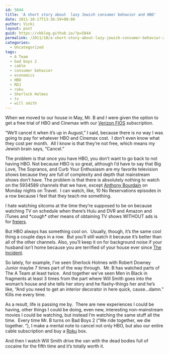 ```yaml
---
id: 5844
title: 'A short story about  lazy Jewish consumer behavior and HBO'
date: 2011-10-17T13:36:59+00:00
author: Vicki
layout: post
guid: https://vkblog.github.io/?p=5844
permalink: /2011/10/a-short-story-about-lazy-jewish-consumer-behavior-and-hbo/
categories:
  - Uncategorized
tags:
  - A Team
  - bad boys 2
  - cable
  - consumer behavior
  - economics
  - HBO
  - RDJ
  - roku
  - Sherlock Holmes
  - tv
  - will smith
---
```

When we moved to our house in May, Mr. B and I were given the option to get a free trial of HBO and Cinemax with our <a href="http://en.wikipedia.org/wiki/Verizon_FiOS" target="_blank">Verizon FIOS</a> subscription.

&#8220;We&#8217;ll cancel it when it&#8217;s up in August,&#8221; I said, because there is no way I was going to pay for whatever HBO and Cinemax cost.  I don&#8217;t even know what they cost per month.  All I know is that they&#8217;re not free, which means my Jewish brain says, &#8220;Cancel.&#8221;

The problem is that once you have HBO, you don&#8217;t want to go back to not having HBO. Not because HBO is so great, although I&#8217;d have to say that Big Love, The Sopranos, and Curb Your Enthusiasm are my favorite television shows because they are full of complexity and depth that mainstream shows don&#8217;t have. The problem is that there is absolutely nothing to watch on the 5934589 channels that we have, except <a href="http://en.wikipedia.org/wiki/Anthony_Bourdain:_No_Reservations" target="_blank">Anthony Bourdain</a> on Monday nights on Travel.  I can watch, like, 10 No Reservations episodes in a row because I feel that they teach me something.

I hate watching sitcoms at the time they&#8217;re supposed to be on because watching TV on schedule when there&#8217;s Hulu and DVR and Amazon and iTunes and \*cough\* other means of obtaining TV shows WITHOUT ads is for <a href="https://vkblog.github.io/?s=freier" target="_blank">freiers</a>.

But HBO always has something cool on.  Usually, though, it&#8217;s the same cool thing a couple days in a row.  But you&#8217;ll still watch it because it&#8217;s better than all of the other channels. Also, you&#8217;ll keep it on for background noise if your husband isn&#8217;t home because you are terrified of your house ever since <a href="https://vkblog.github.io/2011/07/21/how-loud-can-you-scream-thanks-to-either-nature-or-nurture-i-found-out-yesterday/" target="_blank">The Incident</a>.

So lately, for example, I&#8217;ve seen Sherlock Holmes with Robert Downey Junior maybe 7 times part of the way through.  Mr. B has watched parts of The A Team at least twice.  And together we&#8217;ve seen Men in Black in fragments at least 3 times from the part where Will Smith goes into the woman&#8217;s house and she tells her story and he flashy-things her and he&#8217;s like, &#8220;And you need to get an interior decorator in here quick, cause&#8230;damn.&#8221; Kills me every time.

As a result, life is passing me by.  There are new experiences I could be having, other things I could be doing, even new, interesting non-mainstream movies I could be watching, but instead I&#8217;m watching the same stuff all the time.  Every time Mr. B turns on Bad Boys 2 (&#8220;We ride together, we die together. &#8220;), I make a mental note to cancel not only HBO, but also our entire cable subscription and buy a <a href="http://www.roku.com/" target="_blank">Roku</a> box.

And then I watch Will Smith drive the van with the dead bodies full of cocaine for the fifth time and it&#8217;s totally worth it.

&nbsp;